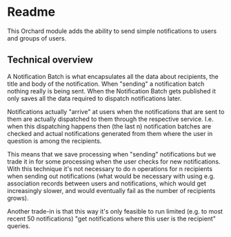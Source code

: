 # Readme



This Orchard module adds the ability to send simple notifications to users and groups of users.


## Technical overview

A Notification Batch is what encapsulates all the data about recipients, the title and body of the notification. When "sending" a notification batch nothing really is being sent. When the Notification Batch gets published it only saves all the data required to dispatch notifications later.

Notifications actually "arrive" at users when the notifications that are sent to them are actually dispatched to them through the respective service. I.e. when this dispatching happens then (the last n) notification batches are checked and actual notifications generated from them where the user in question is among the recipients.

This means that we save processing when "sending" notifications but we trade it in for some processing when the user checks for new notifications. With this technique it's not necessary to do n operations for n recipients when sending out notifications (what would be necessary with using e.g. association records between users and notifications, which would get increasingly slower, and would eventually fail as the number of recipients grows).

Another trade-in is that this way it's only feasible to run limited (e.g. to most recent 50 notifications) "get notifications where this user is the recipient" queries.